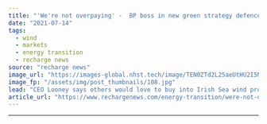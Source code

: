 ```yaml
---
title: "'We're not overpaying' -  BP boss in new green strategy defence as UK offshore wind farms named"
date: "2021-07-14"
tags: 
  - wind
  - markets
  - energy transition
  - recharge news
source: "recharge news"
image_url: "https://images-global.nhst.tech/image/TEN0ZTd2L25aeUtHU2I5N2dVbEZLMGNwdVYwcndTVTJJaStJZnZuNTBIQT0=/nhst/binary/542b5a654cdfd45afbb3fa0a00631651"
image_fp: "/assets/img/post_thumbnails/108.jpg"
lead: "CEO Looney says others would love to buy into Irish Sea wind projects as names revealed as Morgan and Mona"
article_url: "https://www.rechargenews.com/energy-transition/were-not-overpaying-bp-boss-in-new-green-strategy-defence-as-uk-offshore-wind-farms-named/2-1-1039869"
---
```


---
